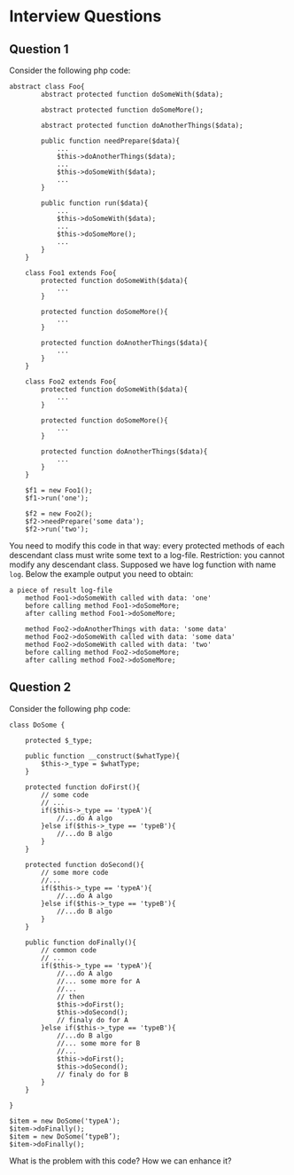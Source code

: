 # Interview Questions

## Question 1

Consider the following php code:
```
abstract class Foo{
		abstract protected function doSomeWith($data);
		
		abstract protected function doSomeMore();
		
		abstract protected function doAnotherThings($data);
		
		public function needPrepare($data){
			...
			$this->doAnotherThings($data);
			...
			$this->doSomeWith($data);
			...
		}
		
		public function run($data){
			...
			$this->doSomeWith($data);
			...
			$this->doSomeMore();
			...
		}
	}
	
	class Foo1 extends Foo{
		protected function doSomeWith($data){
			...
		}
		
		protected function doSomeMore(){
			...
		}
		
		protected function doAnotherThings($data){
			...
		}
	}
	
	class Foo2 extends Foo{
		protected function doSomeWith($data){
			...
		}
		
		protected function doSomeMore(){
			...
		}
		
		protected function doAnotherThings($data){
			...
		}
	}
	
	$f1 = new Foo1();
	$f1->run('one');
	
	$f2 = new Foo2();
	$f2->needPrepare('some data');
	$f2->run('two');
```
You need to modify this code in that way: every protected methods of each descendant class must write some text to a log-file. Restriction: you cannot modify any descendant class. Supposed we have log function with name `log`. Below the example output you need to obtain:
```
a piece of result log-file
	method Foo1->doSomeWith called with data: 'one'
	before calling method Foo1->doSomeMore;
	after calling method Foo1->doSomeMore;
	
	method Foo2->doAnotherThings with data: 'some data'
	method Foo2->doSomeWith called with data: 'some data'
	method Foo2->doSomeWith called with data: 'two'
	before calling method Foo2->doSomeMore;
	after calling method Foo2->doSomeMore;
```

## Question 2

Consider the following php code:
```
class DoSome {

	protected $_type;

	public function __construct($whatType){
		$this->_type = $whatType;
	}
	
	protected function doFirst(){
		// some code
		// ...
		if($this->_type == 'typeA'){
			//...do A algo
		}else if($this->_type == 'typeB'){
			//...do B algo
		}
	}
	
	protected function doSecond(){
		// some more code
		//...
		if($this->_type == 'typeA'){
			//...do A algo
		}else if($this->_type == 'typeB'){
			//...do B algo
		}
	}
	
	public function doFinally(){
		// common code
		// ...
		if($this->_type == 'typeA'){
			//...do A algo
			//... some more for A
			//...
			// then
			$this->doFirst();
			$this->doSecond();
			// finaly do for A
		}else if($this->_type == 'typeB'){
			//...do B algo
			//... some more for B
			//...
			$this->doFirst();
			$this->doSecond();
			// finaly do for B
		}
	}

}

$item = new DoSome('typeA');
$item->doFinally();
$item = new DoSome(‘typeB’);
$item->doFinally();
```
What is the problem with this code? How we can enhance it?
